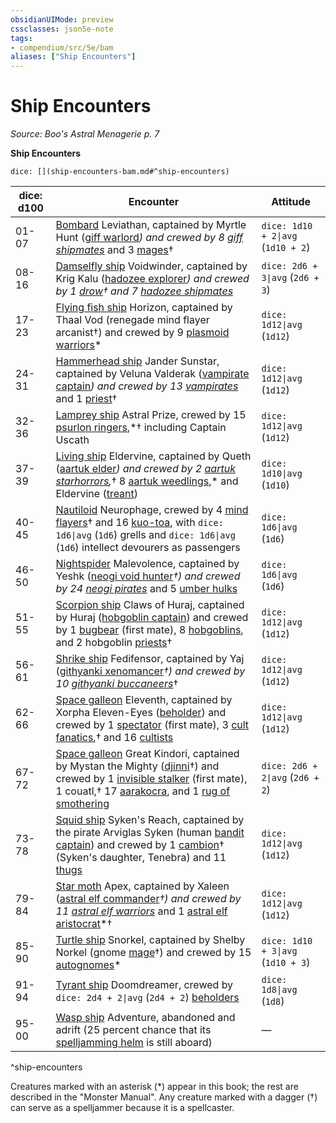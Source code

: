 ```yaml
---
obsidianUIMode: preview
cssclasses: json5e-note
tags:
- compendium/src/5e/bam
aliases: ["Ship Encounters"]
---
```

# Ship Encounters
*Source: Boo's Astral Menagerie p. 7* 

**Ship Encounters**

`dice: [](ship-encounters-bam.md#^ship-encounters)`

| dice: d100 | Encounter | Attitude |
|------------|-----------|----------|
| 01-07 | [Bombard](compendium/vehicles/bombard-aag.md) Leviathan, captained by Myrtle Hunt ([giff warlord](compendium/bestiary/humanoid/giff-warlord-bam.md)*) and crewed by 8 [giff shipmates](compendium/bestiary/humanoid/giff-shipmate-bam.md)* and 3 [mages](compendium/bestiary/humanoid/mage.md)† | `dice: 1d10 + 2\|avg` (`1d10 + 2`) |
| 08-16 | [Damselfly ship](compendium/vehicles/damselfly-ship-aag.md) Voidwinder, captained by Krig Kalu ([hadozee explorer](compendium/bestiary/humanoid/hadozee-explorer-bam.md)*) and crewed by 1 [drow](compendium/bestiary/humanoid/drow.md)† and 7 [hadozee shipmates](compendium/bestiary/humanoid/hadozee-shipmate-bam.md)* | `dice: 2d6 + 3\|avg` (`2d6 + 3`) |
| 17-23 | [Flying fish ship](compendium/vehicles/flying-fish-ship-aag.md) Horizon, captained by Thaal Vod (renegade mind flayer arcanist†) and crewed by 9 [plasmoid warriors](compendium/bestiary/ooze/plasmoid-warrior-bam.md)* | `dice: 1d12\|avg` (`1d12`) |
| 24-31 | [Hammerhead ship](compendium/vehicles/hammerhead-ship-aag.md) Jander Sunstar, captained by Veluna Valderak ([vampirate captain](compendium/bestiary/undead/vampirate-captain-bam.md)*) and crewed by 13 [vampirates](compendium/bestiary/undead/vampirate-bam.md)* and 1 [priest](compendium/bestiary/humanoid/priest.md)† | `dice: 1d12\|avg` (`1d12`) |
| 32-36 | [Lamprey ship](compendium/vehicles/lamprey-ship-aag.md) Astral Prize, crewed by 15 [psurlon ringers](compendium/bestiary/aberration/psurlon-ringer-bam.md),*† including Captain Uscath | `dice: 1d12\|avg` (`1d12`) |
| 37-39 | [Living ship](compendium/vehicles/living-ship-aag.md) Eldervine, captained by Queth ([aartuk elder](compendium/bestiary/plant/aartuk-elder-bam.md)*) and crewed by 2 [aartuk starhorrors](compendium/bestiary/plant/aartuk-starhorror-bam.md),*† 8 [aartuk weedlings](compendium/bestiary/plant/aartuk-weedling-bam.md),* and Eldervine ([treant](compendium/bestiary/plant/treant.md)) | `dice: 1d10\|avg` (`1d10`) |
| 40-45 | [Nautiloid](compendium/vehicles/nautiloid-aag.md) Neurophage, crewed by 4 [mind flayers](compendium/bestiary/aberration/mind-flayer.md)† and 16 [kuo-toa](compendium/bestiary/humanoid/kuo-toa.md), with `dice: 1d6\|avg` (`1d6`) grells and `dice: 1d6\|avg` (`1d6`) intellect devourers as passengers | `dice: 1d6\|avg` (`1d6`) |
| 46-50 | [Nightspider](compendium/vehicles/nightspider-aag.md) Malevolence, captained by Yeshk ([neogi void hunter](compendium/bestiary/aberration/neogi-void-hunter-bam.md)*†) and crewed by 24 [neogi pirates](compendium/bestiary/aberration/neogi-pirate-bam.md)* and 5 [umber hulks](compendium/bestiary/monstrosity/umber-hulk.md) | `dice: 1d6\|avg` (`1d6`) |
| 51-55 | [Scorpion ship](compendium/vehicles/scorpion-ship-aag.md) Claws of Huraj, captained by Huraj ([hobgoblin captain](compendium/bestiary/humanoid/hobgoblin-captain.md)) and crewed by 1 [bugbear](compendium/bestiary/humanoid/bugbear.md) (first mate), 8 [hobgoblins](compendium/bestiary/humanoid/hobgoblin.md), and 2 hobgoblin [priests](compendium/bestiary/humanoid/priest.md)† | `dice: 1d12\|avg` (`1d12`) |
| 56-61 | [Shrike ship](compendium/vehicles/shrike-ship-aag.md) Fedifensor, captained by Yaj ([githyanki xenomancer](compendium/bestiary/humanoid/githyanki-xenomancer-bam.md)*†) and crewed by 10 [githyanki buccaneers](compendium/bestiary/humanoid/githyanki-buccaneer-bam.md)*† | `dice: 1d12\|avg` (`1d12`) |
| 62-66 | [Space galleon](compendium/vehicles/space-galleon-aag.md) Eleventh, captained by Xorpha Eleven-Eyes ([beholder](compendium/bestiary/aberration/beholder.md)) and crewed by 1 [spectator](compendium/bestiary/aberration/spectator.md) (first mate), 3 [cult fanatics](compendium/bestiary/humanoid/cult-fanatic.md),† and 16 [cultists](compendium/bestiary/humanoid/cultist.md) | `dice: 1d12\|avg` (`1d12`) |
| 67-72 | [Space galleon](compendium/vehicles/space-galleon-aag.md) Great Kindori, captained by Mystan the Mighty ([djinni](compendium/bestiary/elemental/djinni.md)†) and crewed by 1 [invisible stalker](compendium/bestiary/elemental/invisible-stalker.md) (first mate), 1 couatl,† 17 [aarakocra](compendium/bestiary/humanoid/aarakocra.md), and 1 [rug of smothering](compendium/bestiary/construct/rug-of-smothering.md) | `dice: 2d6 + 2\|avg` (`2d6 + 2`) |
| 73-78 | [Squid ship](compendium/vehicles/squid-ship-aag.md) Syken's Reach, captained by the pirate Arviglas Syken (human [bandit captain](compendium/bestiary/humanoid/bandit-captain.md)) and crewed by 1 [cambion](compendium/bestiary/fiend/cambion.md)† (Syken's daughter, Tenebra) and 11 [thugs](compendium/bestiary/humanoid/thug.md) | `dice: 1d12\|avg` (`1d12`) |
| 79-84 | [Star moth](compendium/vehicles/star-moth-aag.md) Apex, captained by Xaleen ([astral elf commander](compendium/bestiary/humanoid/astral-elf-commander-bam.md)*†) and crewed by 11 [astral elf warriors](compendium/bestiary/humanoid/astral-elf-warrior-bam.md)* and 1 [astral elf aristocrat](compendium/bestiary/humanoid/astral-elf-aristocrat-bam.md)*† | `dice: 1d12\|avg` (`1d12`) |
| 85-90 | [Turtle ship](compendium/vehicles/turtle-ship-aag.md) Snorkel, captained by Shelby Norkel (gnome [mage](compendium/bestiary/humanoid/mage.md)†) and crewed by 15 [autognomes](compendium/bestiary/construct/autognome-bam.md)* | `dice: 1d10 + 3\|avg` (`1d10 + 3`) |
| 91-94 | [Tyrant ship](compendium/vehicles/tyrant-ship-aag.md) Doomdreamer, crewed by `dice: 2d4 + 2\|avg` (`2d4 + 2`) [beholders](compendium/bestiary/aberration/beholder.md) | `dice: 1d8\|avg` (`1d8`) |
| 95-00 | [Wasp ship](compendium/vehicles/wasp-ship-aag.md) Adventure, abandoned and adrift (25 percent chance that its [spelljamming helm](compendium/items/spelljamming-helm-aag.md) is still aboard) | — |
^ship-encounters

Creatures marked with an asterisk (*) appear in this book; the rest are described in the "Monster Manual". Any creature marked with a dagger (†) can serve as a spelljammer because it is a spellcaster.